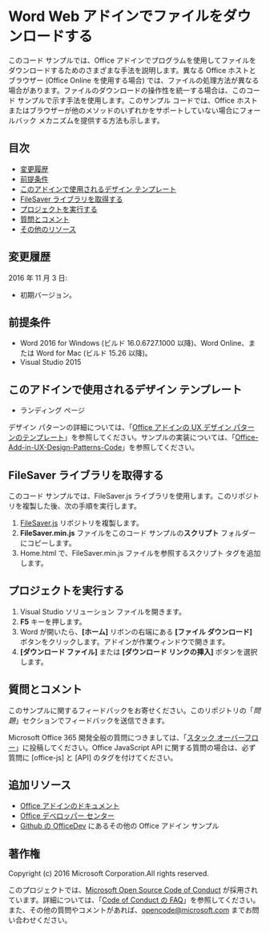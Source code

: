 # <a name="download-files-in-a-word-web-add-in"></a>Word Web アドインでファイルをダウンロードする

このコード サンプルでは、Office アドインでプログラムを使用してファイルをダウンロードするためのさまざまな手法を説明します。異なる Office ホストとブラウザー (Office Online を使用する場合) では、ファイルの処理方法が異なる場合があります。ファイルのダウンロードの操作性を統一する場合は、このコード サンプルで示す手法を使用します。このサンプル コードでは、Office ホストまたはブラウザーが他のメソッドのいずれかをサポートしていない場合にフォールバック メカニズムを提供する方法も示します。 

## <a name="table-of-contents"></a>目次
* [変更履歴](#change-history)
* [前提条件](#prerequisites)
* [このアドインで使用されるデザイン テンプレート](#design-templates-used-in-this-add-in)
* [FileSaver ライブラリを取得する](#get-the-filesaver-library)
* [プロジェクトを実行する](#run-the-project)
* [質問とコメント](#questions-and-comments)
* [その他のリソース](#additional-resources)

## <a name="change-history"></a>変更履歴

2016 年 11 月 3 日:

* 初期バージョン。

## <a name="prerequisites"></a>前提条件

* Word 2016 for Windows (ビルド 16.0.6727.1000 以降)、Word Online、または Word for Mac (ビルド 15.26 以降)。
* Visual Studio 2015 

## <a name="design-templates-used-in-this-add-in"></a>このアドインで使用されるデザイン テンプレート

- ランディング ページ

デザイン パターンの詳細については、「[Office アドインの UX デザイン パターンのテンプレート](https://dev.office.com/docs/add-ins/design/ux-design-patterns)」を参照してください。サンプルの実装については、「[Office-Add-in-UX-Design-Patterns-Code](https://github.com/OfficeDev/Office-Add-in-UX-Design-Patterns-Code)」を参照してください。

## <a name="get-the-filesaver-library"></a>FileSaver ライブラリを取得する 

このコード サンプルでは、FileSaver.js ライブラリを使用します。このリポジトリを複製した後、次の手順を実行します。 

1. [FileSaver.js](https://github.com/eligrey/FileSaver.js/) リポジトリを複製します。
2. **FileSaver.min.js** ファイルをこのコード サンプルの**スクリプト** フォルダーにコピーします。
3. Home.html で、FileSaver.min.js ファイルを参照するスクリプト タグを追加します。
 

## <a name="run-the-project"></a>プロジェクトを実行する

1. Visual Studio ソリューション ファイルを開きます。 
2. **F5** キーを押します。 
3. Word が開いたら、**[ホーム]** リボンの右端にある **[ファイル ダウンロード]** ボタンをクリックします。アドインが作業ウィンドウで開きます。
4. **[ダウンロード ファイル]** または **[ダウンロード リンクの挿入]** ボタンを選択します。

## <a name="questions-and-comments"></a>質問とコメント

このサンプルに関するフィードバックをお寄せください。このリポジトリの「*問題*」セクションでフィードバックを送信できます。

Microsoft Office 365 開発全般の質問につきましては、「[スタック オーバーフロー](http://stackoverflow.com/questions/tagged/office-js+API)」に投稿してください。Office JavaScript API に関する質問の場合は、必ず質問に [office-js] と [API] のタグを付けてください。

## <a name="additional-resources"></a>追加リソース

* [Office アドインのドキュメント](https://dev.office.com/docs/add-ins/overview/office-add-ins)
* [Office デベロッパー センター](http://dev.office.com/)
* [Github の OfficeDev](https://github.com/officedev) にあるその他の Office アドイン サンプル

## <a name="copyright"></a>著作権
Copyright (c) 2016 Microsoft Corporation.All rights reserved.



このプロジェクトでは、[Microsoft Open Source Code of Conduct](https://opensource.microsoft.com/codeofconduct/) が採用されています。詳細については、「[Code of Conduct の FAQ](https://opensource.microsoft.com/codeofconduct/faq/)」を参照してください。また、その他の質問やコメントがあれば、[opencode@microsoft.com](mailto:opencode@microsoft.com) までお問い合わせください。

